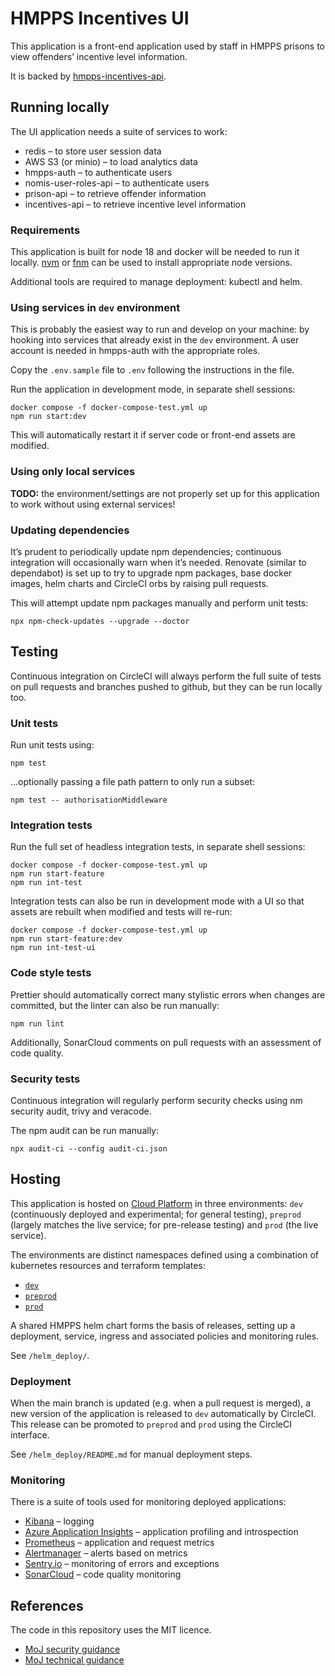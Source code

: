 # HMPPS Incentives UI

This application is a front-end application used by staff in HMPPS prisons to view offenders’ incentive level information.

It is backed by [hmpps-incentives-api](https://github.com/ministryofjustice/hmpps-incentives-api).

## Running locally

The UI application needs a suite of services to work:

* redis – to store user session data
* AWS S3 (or minio) – to load analytics data
* hmpps-auth – to authenticate users
* nomis-user-roles-api – to authenticate users
* prison-api – to retrieve offender information
* incentives-api – to retrieve incentive level information

### Requirements

This application is built for node 18 and docker will be needed to run it locally.
[nvm](https://github.com/nvm-sh/nvm) or [fnm](https://github.com/Schniz/fnm)
can be used to install appropriate node versions.

Additional tools are required to manage deployment: kubectl and helm.

### Using services in `dev` environment

This is probably the easiest way to run and develop on your machine: by hooking into services that already exist
in the `dev` environment.
A user account is needed in hmpps-auth with the appropriate roles.

Copy the `.env.sample` file to `.env` following the instructions in the file.

Run the application in development mode, in separate shell sessions:

```shell
docker compose -f docker-compose-test.yml up
npm run start:dev
```

This will automatically restart it if server code or front-end assets are modified.

### Using only local services

**TODO:** the environment/settings are not properly set up for this application to work without using external services!

### Updating dependencies

It’s prudent to periodically update npm dependencies; continuous integration will occasionally warn when it’s needed.
Renovate (similar to dependabot) is set up to try to upgrade
npm packages, base docker images, helm charts and CircleCI orbs
by raising pull requests.

This will attempt update npm packages manually and perform unit tests:

```shell
npx npm-check-updates --upgrade --doctor
```

## Testing

Continuous integration on CircleCI will always perform the full suite of tests on pull requests and branches pushed to github,
but they can be run locally too.

### Unit tests

Run unit tests using:

```shell
npm test
```

…optionally passing a file path pattern to only run a subset:

```shell
npm test -- authorisationMiddleware
```

### Integration tests

Run the full set of headless integration tests, in separate shell sessions:

```shell
docker compose -f docker-compose-test.yml up
npm run start-feature
npm run int-test
```

Integration tests can also be run in development mode with a UI
so that assets are rebuilt when modified and tests will re-run:

```shell
docker compose -f docker-compose-test.yml up
npm run start-feature:dev
npm run int-test-ui
```

### Code style tests

Prettier should automatically correct many stylistic errors when changes are committed,
but the linter can also be run manually:

```shell
npm run lint
```

Additionally, SonarCloud comments on pull requests with an assessment of code quality.

### Security tests

Continuous integration will regularly perform security checks using nm security audit, trivy and veracode.

The npm audit can be run manually:

```shell
npx audit-ci --config audit-ci.json
```

## Hosting

This application is hosted on [Cloud Platform](https://user-guide.cloud-platform.service.justice.gov.uk/)
in three environments:
`dev` (continuously deployed and experimental; for general testing),
`preprod` (largely matches the live service; for pre-release testing)
and `prod` (the live service).

The environments are distinct namespaces defined using a combination of kubernetes resources and terraform templates:

* [`dev`](https://github.com/ministryofjustice/cloud-platform-environments/tree/main/namespaces/live.cloud-platform.service.justice.gov.uk/hmpps-incentives-dev)
* [`preprod`](https://github.com/ministryofjustice/cloud-platform-environments/tree/main/namespaces/live.cloud-platform.service.justice.gov.uk/hmpps-incentives-preprod)
* [`prod`](https://github.com/ministryofjustice/cloud-platform-environments/tree/main/namespaces/live.cloud-platform.service.justice.gov.uk/hmpps-incentives-prod)

A shared HMPPS helm chart forms the basis of releases,
setting up a deployment, service, ingress and associated policies and monitoring rules.

See `/helm_deploy/`.

### Deployment

When the main branch is updated (e.g. when a pull request is merged),
a new version of the application is released to `dev` automatically by CircleCI.
This release can be promoted to `preprod` and `prod` using the CircleCI interface.

See `/helm_deploy/README.md` for manual deployment steps.

### Monitoring

There is a suite of tools used for monitoring deployed applications:

* [Kibana](https://kibana.cloud-platform.service.justice.gov.uk/_plugin/kibana/app/kibana) – logging
* [Azure Application Insights](https://portal.azure.com/) – application profiling and introspection
* [Prometheus](https://prometheus.cloud-platform.service.justice.gov.uk/) – application and request metrics
* [Alertmanager](https://alertmanager.live.cloud-platform.service.justice.gov.uk/) – alerts based on metrics
* [Sentry.io](https://sentry.io/organizations/ministryofjustice/issues/) – monitoring of errors and exceptions
* [SonarCloud](https://sonarcloud.io/project/overview?id=ministryofjustice_hmpps-incentives-ui) – code quality monitoring

## References

The code in this repository uses the MIT licence.

* [MoJ security guidance](https://security-guidance.service.justice.gov.uk/)
* [MoJ technical guidance](https://technical-guidance.service.justice.gov.uk/)
